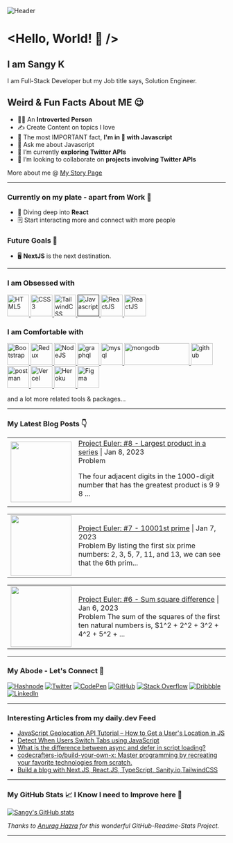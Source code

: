 <!-- markdownlint-disable-next-line -->
![Header](./Images/Sangy.gif)

# <Hello, World! 👋 />

## I am Sangy K

I am Full-Stack Developer but my Job title says, Solution Engineer.

## Weird & Fun Facts About ME 😉

- 👩‍💻 An **Introverted Person**
- ✍ Create Content on topics I love
- 💛 The most IMPORTANT fact, **I'm in 💖 with Javascript**
- 💬 Ask me about Javascript
- 🔭 I’m currently **exploring Twitter APIs**
- 👯 I’m looking to collaborate on **projects involving Twitter APIs**

More about me @ [My Story Page](https://theintrovertcoder.hashnode.dev/about)
***

### Currently on my plate - apart from Work 🤨

- 🤿 Diving deep into **React**
- 🗒 Start interacting more and connect with more people

### Future Goals 🎯

- 🖥 **NextJS** is the next destination.
***
### I am Obsessed with

<p align="left">
    <a title="HTML5" href="https://html.spec.whatwg.org/multipage/" target="_blank">
        <img src="https://cdn.svgporn.com/logos/html-5.svg" alt="HTML5" width="50" height="50" />
    </a>
    <a title="CSS3" href="https://www.w3.org/TR/CSS/" target="_blank">
        <img src="https://cdn.svgporn.com/logos/css-3.svg" alt="CSS3" width="50" height="50" />
    </a>
    <a title="TailwindCSS" href="https://tailwindcss.com/" target="_blank">
        <img src="https://cdn.svgporn.com/logos/tailwindcss-icon.svg" alt="TailwindCSS" width="50" height="50" />
    </a>
    <a title="JavaScript" href="" target="_blank">
        <img src="https://cdn.svgporn.com/logos/javascript.svg" alt="Javascript" width="50" height="50" />
    </a>
    <a title="ReactJS" href="https://reactjs.org/" target="_blank">
        <img src="https://cdn.svgporn.com/logos/react.svg" alt="ReactJS" width="50" height="50" />
    </a>
    <a title="JSON" href="https://www.json.org/json-en.html" target="_blank">
        <img src="https://cdn.svgporn.com/logos/json.svg" alt="ReactJS" width="50" height="50" />
    </a>
</p>

### I am Comfortable with

<p align="left">
    <a title="Bootstrap" href="https://www.mysql.com/" target="_blank">
        <img src="https://cdn.svgporn.com/logos/bootstrap.svg" alt="Bootstrap" width="50" height="50" />
    </a>
    <a title="Redux" href="https://postman.com" target="_blank">
        <img src="https://cdn.svgporn.com/logos/redux.svg" width="50" height="50" alt="Redux" />
    </a>
    <a title="NodeJS" href="https://postman.com" target="_blank">
        <img src="https://cdn.svgporn.com/logos/nodejs-icon.svg" width="50" height="50" alt="NodeJS" />
    </a>
    <a title="GraphQL" href="https://graphql.org" target="_blank">
        <img src="https://cdn.svgporn.com/logos/graphql.svg" alt="graphql" width="50" height="50" />
    </a>    
    <a title="MySQL" href="https://dev.mysql.com/" target="_blank">
        <img src="https://cdn.svgporn.com/logos/mysql-icon.svg" alt="mysql" width="50" height="50" />
    </a>
    <a title="MongoDB" href="https://www.mongodb.com/" target="_blank">
        <img src="https://cdn.svgporn.com/logos/mongodb.svg" alt="mongodb" width="150" height="50" />
    </a>
    <a title="GIT" href="https://git-scm.com/" target="_blank">
        <img src="https://cdn.svgporn.com/logos/git-icon.svg" alt="github" width="50" height="50" />
    </a>
    <a title="Postman" href="https://postman.com" target="_blank">
        <img src="https://cdn.svgporn.com/logos/postman-icon.svg" alt="postman" width="50" height="50" />
    </a>
    <a title="Vercel" href="https://vercel.com/" target="_blank">
        <img src="https://cdn.svgporn.com/logos/vercel-icon.svg" width="50" height="50" alt="Vercel" />
    </a>
    <a title="Heroku" href="https://www.heroku.com/" target="_blank">
        <img src="https://cdn.svgporn.com/logos/heroku-icon.svg" width="50" height="50" alt="Heroku" />
    </a>
    <a title="Figma" href="https://www.figma.com/" target="_blank">
        <img src="https://cdn.svgporn.com/logos/figma.svg" width="50" height="50" alt="Figma" />
    </a>
</p>
and a lot more related tools & packages...

***
### My Latest Blog Posts 👇

<!-- BLOG-POST-LIST:START --><table><tr><td><a href="https://theintrovertcoder.hashnode.dev/project-euler-8-largest-product-in-a-series"><img width="140px" src="https://cdn.hashnode.com/res/hashnode/image/upload/v1672590810067/9dd45f31-30f9-4a72-a4b2-45034a938f77.png"></a></td><td><a href="https://theintrovertcoder.hashnode.dev/project-euler-8-largest-product-in-a-series">Project Euler: #8 - Largest product in a series</a> | Jan 8, 2023 <br> Problem
The four adjacent digits in the 1000-digit number that has the greatest product is 9  9  8  ... </td></tr></table>
<table><tr><td><a href="https://theintrovertcoder.hashnode.dev/project-euler-7-10001st-prime"><img width="140px" src="https://cdn.hashnode.com/res/hashnode/image/upload/v1672474604831/6c0a3b2f-9fd9-40df-ad90-f2758b6c74e1.png"></a></td><td><a href="https://theintrovertcoder.hashnode.dev/project-euler-7-10001st-prime">Project Euler: #7 - 10001st prime</a> | Jan 7, 2023 <br> Problem
By listing the first six prime numbers: 2, 3, 5, 7, 11, and 13, we can see that the 6th prim... </td></tr></table>
<table><tr><td><a href="https://theintrovertcoder.hashnode.dev/project-euler-6-sum-square-difference"><img width="140px" src="https://cdn.hashnode.com/res/hashnode/image/upload/v1672473700895/99f6ffd3-c268-44fc-92cc-678b403b10f3.png"></a></td><td><a href="https://theintrovertcoder.hashnode.dev/project-euler-6-sum-square-difference">Project Euler: #6 - Sum square difference</a> | Jan 6, 2023 <br> Problem
The sum of the squares of the first ten natural numbers is,
$1^2 + 2^2 + 3^2 + 4^2 + 5^2 + ... </td></tr></table>
<!-- BLOG-POST-LIST:END -->
<!-- HASHNODE_BLOG:START -->
<!-- HASHNODE_BLOG:END -->

***
### My Abode - Let's Connect 🤝

[![Hashnode](https://img.shields.io/badge/Hashnode-2962FF?style=for-the-badge&logo=hashnode&logoColor=white)](https://theintrovertcoder.hashnode.dev/)
[![Twitter](https://img.shields.io/badge/sangyk_dev-%231DA1F2.svg?style=for-the-badge&logo=Twitter&logoColor=white)](https://twitter.com/sangyk_dev)
[![CodePen](https://img.shields.io/badge/Codepen-000000?style=for-the-badge&logo=codepen&logoColor=white)](https://codepen.io/skay)
[![GitHub](https://img.shields.io/badge/github-%23121011.svg?style=for-the-badge&logo=github&logoColor=white)](https://github.com/sansk)
[![Stack Overflow](https://img.shields.io/badge/-Stackoverflow-FE7A16?style=for-the-badge&logo=stack-overflow&logoColor=white)](https://stackoverflow.com/users/4967564/skay)
[![Dribbble](https://img.shields.io/badge/Dribbble-EA4C89?style=for-the-badge&logo=dribbble&logoColor=white)](https://dribbble.com/iamsangyk)
[![LinkedIn](https://img.shields.io/badge/linkedin-%230077B5.svg?style=for-the-badge&logo=linkedin&logoColor=white)](https://www.linkedin.com/in/sangeetha-kumarasamy/)

***
### Interesting Articles from my daily.dev Feed

<!-- daily.dev BOOKMARKS:START -->
- [JavaScript Geolocation API Tutorial – How to Get a User&#39;s Location in JS](https://app.daily.dev/posts/8cAOMS2j_?utm_source=rss&utm_medium=bookmarks&utm_campaign=FJ5O6X07E)
- [Detect When Users Switch Tabs using JavaScript](https://app.daily.dev/posts/Hvz_LgFId?utm_source=rss&utm_medium=bookmarks&utm_campaign=FJ5O6X07E)
- [What is the difference between async and defer in script loading?](https://app.daily.dev/posts/tcnXHLXJl?utm_source=rss&utm_medium=bookmarks&utm_campaign=FJ5O6X07E)
- [codecrafters-io/build-your-own-x: Master programming by recreating your favorite technologies from scratch.](https://app.daily.dev/posts/7QI2rqwnm?utm_source=rss&utm_medium=bookmarks&utm_campaign=FJ5O6X07E)
- [Build a blog with Next.JS, React.JS, TypeScript, Sanity.io,TailwindCSS](https://app.daily.dev/posts/sWC8jauck?utm_source=rss&utm_medium=bookmarks&utm_campaign=FJ5O6X07E)
<!-- daily.dev BOOKMARKS:END -->
***

### My GitHub Stats 📈 I Know I need to Improve here 🎯
[![Sangy's GitHub stats](https://github-readme-stats.vercel.app/api?username=sansk&hide=stars&count_private=true&show_icons=true&theme=shades-of-purple)](https://github.com/anuraghazra/github-readme-stats)

   *Thanks to [Anurag Hazra](https://github.com/anuraghazra/github-readme-stats) for this wonderful GitHub-Readme-Stats Project.*
***

<!--
**sansk/sansk** is a ✨ _special_ ✨ repository because its `README.md` (this file) appears on your GitHub profile.

Here are some ideas to get you started:

- 🔭 I’m currently working on ...
- 🌱 I’m currently learning ...
- 👯 I’m looking to collaborate on ...
- 🤔 I’m looking for help with ...
- 💬 Ask me about ...
- 📫 How to reach me: ...
- 😄 Pronouns: ...
- ⚡ Fun fact: ...
-->

